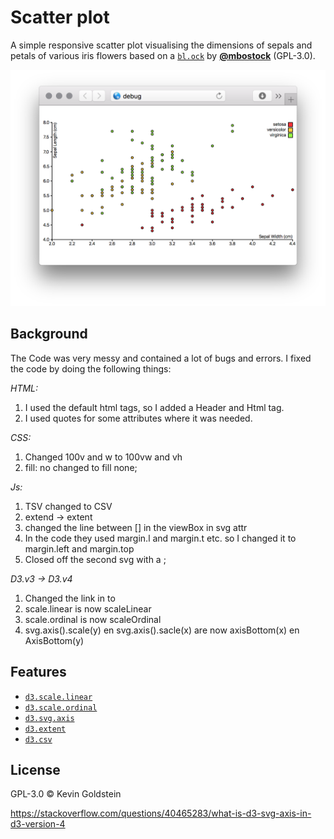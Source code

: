 # Scatter plot

A simple responsive scatter plot visualising the dimensions of sepals and petals
of various iris flowers based on a [`bl.ock`][block] by
[**@mbostock**][block-author] (GPL-3.0).

![picture](preview.png)

## Background

The Code was very messy and contained a lot of bugs and errors.
I fixed the code by doing the following things:

*HTML:*
1. I used the default html tags, so I added a Header and Html tag.
2. I used quotes for some attributes where it was needed.

*CSS:*
1. Changed 100v and w to 100vw and vh
2. fill: no changed to fill none;

*Js:*
1. TSV changed to CSV
2. extend -> extent
3. changed the line between [] in the viewBox in svg attr
4. In the code they used margin.l and margin.t etc. so I changed it to margin.left and margin.top
5. Closed off the second svg with a ;

*D3.v3 -> D3.v4*
1. Changed the link in <script src="https://d3js.org/d3.v3.min.js"></script> to <script src="https://d3js.org/d3.v4.min.js"></script>
2. scale.linear is now scaleLinear
3. scale.ordinal is now scaleOrdinal
4. svg.axis().scale(y) en svg.axis().sacle(x) are now axisBottom(x) en AxisBottom(y)

## Features

*   [`d3.scale.linear`](https://github.com/d3/d3-3.x-api-reference/blob/master/Quantitative-Scales.md#_linear)
*   [`d3.scale.ordinal`](https://github.com/d3/d3-3.x-api-reference/blob/master/Ordinal-Scales.md#ordinal)
*   [`d3.svg.axis`](https://github.com/d3/d3-3.x-api-reference/blob/master/SVG-Axes.md#axis)
*   [`d3.extent`](https://github.com/d3/d3-3.x-api-reference/blob/master/Arrays.md#d3_extent)
*   [`d3.csv`](https://github.com/d3/d3-3.x-api-reference/blob/master/CSV.md#csv)

## License

GPL-3.0 © Kevin Goldstein

[block]: https://bl.ocks.org/mbostock/3887118

[block-author]: https://github.com/mbostock

[cover]: preview.png

[url]: https://cmda-fe3.github.io/course-17-18/class-2-debug/kevingoldstein

https://stackoverflow.com/questions/40465283/what-is-d3-svg-axis-in-d3-version-4

